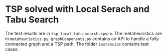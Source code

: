 # TSP solved with Local Serach and Tabu Search

The test results are in `tsp_local_tabu_search.ipynb`.
The metaheuristics are in `metaheuristics.py`.
`graphComponents.py` contains an API to handle a fully connected graph and a TSP path.
The folder `instancias` contains test cases.
